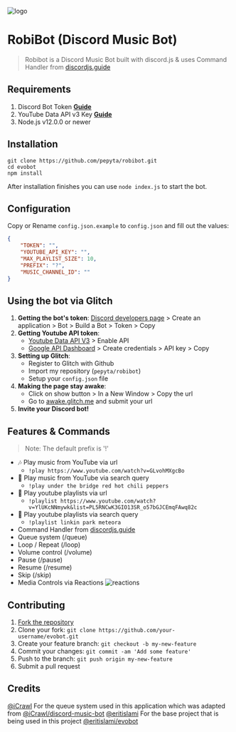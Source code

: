 ![logo](https://repository-images.githubusercontent.com/260430808/da8b6300-8bb9-11ea-821a-cde5089d4c34)

# RobiBot (Discord Music Bot)
> Robibot is a Discord Music Bot built with discord.js & uses Command Handler from [discordjs.guide](https://discordjs.guide)

## Requirements

1. Discord Bot Token **[Guide](https://discordjs.guide/preparations/setting-up-a-bot-application.html#creating-your-bot)**
2. YouTube Data API v3 Key **[Guide](https://developers.google.com/youtube/v3/getting-started)**
3. Node.js v12.0.0 or newer

## Installation

```
git clone https://github.com/pepyta/robibot.git
cd evobot
npm install
```

After installation finishes you can use `node index.js` to start the bot.

## Configuration

Copy or Rename `config.json.example` to `config.json` and fill out the values:

```json
{
	"TOKEN": "",
	"YOUTUBE_API_KEY": "",
	"MAX_PLAYLIST_SIZE": 10,
	"PREFIX": "?",
	"MUSIC_CHANNEL_ID": ""
}
```

## Using the bot via Glitch
1. **Getting the bot's token**: [Discord developers page](https://discordapp.com/developers) > Create an application > Bot > Build a Bot > Token > Copy
2. **Getting Youtube API token**:
   * [Youtube Data API V3](https://console.cloud.google.com/apis/api/youtube.googleapis.com/overview) > Enable API
   * [Google API Dashboard](console.cloud.google.com/apis/credentials) > Create credentials > API key > Copy
3. **Setting up Glitch**:
   * Register to Glitch with Github
   * Import my repository (`pepyta/robibot`)
   * Setup your `config.json` file
4. **Making the page stay awake**:
   * Click on show button > In a New Window > Copy the url
   * Go to [awake.glitch.me](http://awake.glitch.me/) and submit your url
5. **Invite your Discord bot!**

## Features & Commands

> Note: The default prefix is '!'

* 🎶 Play music from YouTube via url
  * `!play https://www.youtube.com/watch?v=GLvohMXgcBo`
* 🔎 Play music from YouTube via search query
  * `!play under the bridge red hot chili peppers`
* 📃 Play youtube playlists via url
  * `!playlist https://www.youtube.com/watch?v=YlUKcNNmywk&list=PL5RNCwK3GIO13SR_o57bGJCEmqFAwq82c`
* 🔎 Play youtube playlists via search query
  * `!playlist linkin park meteora`
* Command Handler from [discordjs.guide](https://discordjs.guide/)
* Queue system (/queue)
* Loop / Repeat (/loop)
* Volume control (/volume)
* Pause (/pause)
* Resume (/resume)
* Skip (/skip)
* Media Controls via Reactions
![reactions](https://i.imgur.com/j7CevsH.png)

## Contributing

1. [Fork the repository](https://github.com/eritislami/evobot/fork)
2. Clone your fork: `git clone https://github.com/your-username/evobot.git`
3. Create your feature branch: `git checkout -b my-new-feature`
4. Commit your changes: `git commit -am 'Add some feature'`
5. Push to the branch: `git push origin my-new-feature`
6. Submit a pull request

## Credits

[@iCrawl](https://github.com/iCrawl) For the queue system used in this application which was adapted from [@iCrawl/discord-music-bot](https://github.com/iCrawl/discord-music-bot)
[@eritislami](https://github.com/eritislami) For the base project that is being used in this project [@eritislami/evobot](https://github.com/eritislami/evobot)

